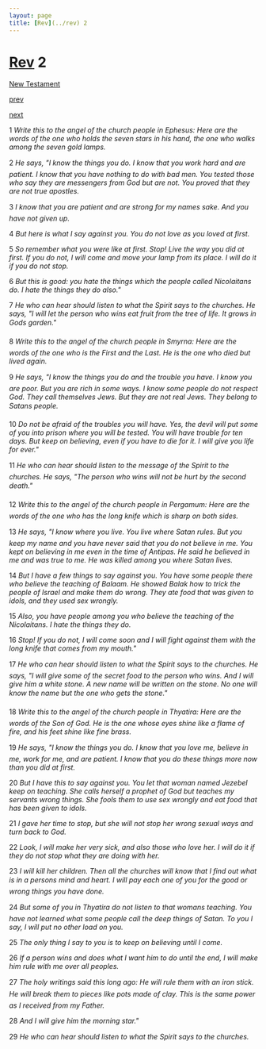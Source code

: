 ```yaml
---
layout: page
title: [Rev](../rev) 2
---
```


# [Rev](../rev) 2

[New Testament](/new-testament)


[prev](rev-1.html)


[next](rev-3.html)

1 _Write this to the angel of the church people in Ephesus: Here are the words of the one who holds the seven stars in his hand, the one who walks among the seven gold lamps._

2 _He says, "I know the things you do. I know that you work hard and are patient. I know that you have nothing to do with bad men. You tested those who say they are messengers from God but are not. You proved that they are not true apostles._

3 _I know that you are patient and are strong for my names sake. And you have not given up._

4 _But here is what I say against you. You do not love as you loved at first._

5 _So remember what you were like at first. Stop! Live the way you did at first. If you do not, I will come and move your lamp from its place. I will do it if you do not stop._

6 _But this is good: you hate the things which the people called Nicolaitans do. I hate the things they do also."_

7 _He who can hear should listen to what the Spirit says to the churches. He says, "I will let the person who wins eat fruit from the tree of life. It grows in Gods garden." _

8 _Write this to the angel of the church people in Smyrna: Here are the words of the one who is the First and the Last. He is the one who died but lived again._

9 _He says, "I know the things you do and the trouble you have. I know you are poor. But you are rich in some ways. I know some people do not respect God. They call themselves Jews. But they are not real Jews. They belong to Satans people._

10 _Do not be afraid of the troubles you will have. Yes, the devil will put some of you into prison where you will be tested. You will have trouble for ten days. But keep on believing, even if you have to die for it. I will give you life for ever."_

11 _He who can hear should listen to the message of the Spirit to the churches. He says,  "The person who wins will not be hurt by the second death." _

12 _Write this to the angel of the church people in Pergamum: Here are the words of the one who has the long knife which is sharp on both sides._

13 _He says, "I know where you live. You live where Satan rules. But you keep my name and you have never said that you do not believe in me. You kept on believing in me even in the time of Antipas. He said he believed in me and was true to me. He was killed among you where Satan lives._

14 _But I have a few things to say against you. You have some people there who believe the teaching of Balaam. He showed Balak how to trick the people of Israel and make them do wrong. They ate food that was given to idols, and they used sex wrongly._

15 _Also, you have people among you who believe the teaching of the Nicolaitans. I hate the things they do._

16 _Stop! If you do not, I will come soon and I will fight against them with the long knife that comes from my mouth."_

17 _He who can hear should listen to what the Spirit says to the churches. He says, "I will give some of the secret food to the person who wins. And I will give him a white stone. A new name will be written on the stone. No one will know the name but the one who gets the stone." _

18 _Write this to the angel of the church people in Thyatira: Here are the words of the Son of God. He is the one whose eyes shine like a flame of fire, and his feet shine like fine brass._

19 _He says, "I know the things you do. I know that you love me, believe in me, work for me, and are patient. I know that you do these things more now than you did at first._

20 _But I have this to say against you. You let that woman named Jezebel keep on teaching.  She calls herself a prophet of God but teaches my servants wrong things. She fools them to use sex wrongly and eat food that has been given to idols._

21 _I gave her time to stop, but she will not stop her wrong sexual ways and turn back to God._

22 _Look, I will make her very sick, and also those who love her. I will do it if they do not stop what they are doing with her._

23 _I will kill her children. Then all the churches will know that I find out what is in a persons mind and heart. I will pay each one of you for the good or wrong things you have done._

24 _But some of you in Thyatira do not listen to that womans teaching. You have not learned what some people call the deep things of Satan. To you I say, I will put no other load on you._

25 _The only thing I say to you is to keep on believing until I come._

26 _If a person wins and does what I want him to do until the end, I will make him rule with me over all peoples._

27 _The holy writings said this long ago: He will rule them with an iron stick. He will break them to pieces like pots made of clay. This is the same power as I received from my Father._

28 _And I will give him the morning star."_

29 _He who can hear should listen to what the Spirit says to the churches._


